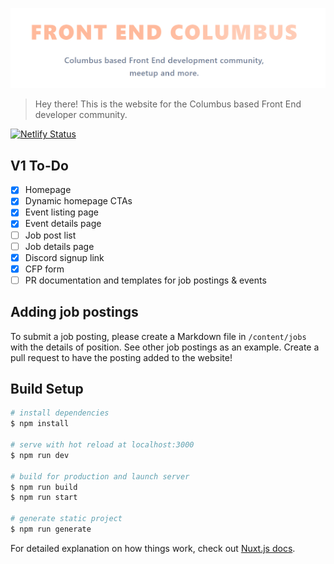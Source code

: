 
![Screenshot of website](fecbuslogo.png)

> Hey there! This is the website for the Columbus based Front End developer community. 

[![Netlify Status](https://api.netlify.com/api/v1/badges/6c7abc01-9d57-48f3-bceb-07d7cab601b3/deploy-status)](https://app.netlify.com/sites/frontendcolumbus/deploys)

## V1 To-Do
- [x] Homepage
- [x] Dynamic homepage CTAs
- [x] Event listing page
- [x] Event details page
- [ ] Job post list
- [ ] Job details page
- [x] Discord signup link
- [x] CFP form
- [ ] PR documentation and templates for job postings & events

## Adding job postings

To submit a job posting, please create a Markdown file in `/content/jobs` with the details of position. See other job postings as an example. Create a pull request to have the posting added to the website!

## Build Setup

```bash
# install dependencies
$ npm install

# serve with hot reload at localhost:3000
$ npm run dev

# build for production and launch server
$ npm run build
$ npm run start

# generate static project
$ npm run generate
```

For detailed explanation on how things work, check out [Nuxt.js docs](https://nuxtjs.org).
